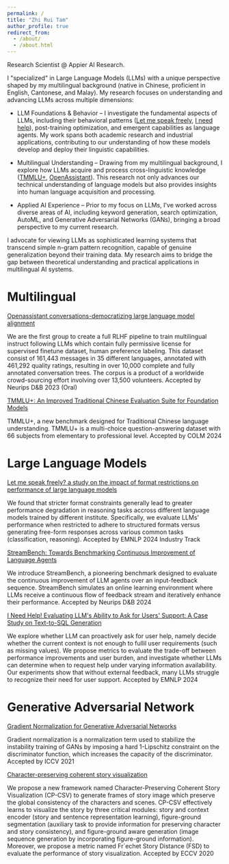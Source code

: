 ```yaml
---
permalink: /
title: "Zhi Rui Tam"
author_profile: true
redirect_from: 
  - /about/
  - /about.html
---
```


Research Scientist @ Appier AI Research. 


I "specialized" in Large Language Models (LLMs) with a unique perspective shaped by my multilingual background (native in Chinese, proficient in English, Cantonese, and Malay). My research focuses on understanding and advancing LLMs across multiple dimensions:

- LLM Foundations & Behavior – I investigate the fundamental aspects of LLMs, including their behavioral patterns ([Let me speak freely](https://arxiv.org/abs/2408.02442), [I need help](https://arxiv.org/abs/2407.14767)), post-training optimization, and emergent capabilities as language agents. My work spans both academic research and industrial applications, contributing to our understanding of how these models develop and deploy their linguistic capabilities.

- Multilingual Understanding – Drawing from my multilingual background, I explore how LLMs acquire and process cross-linguistic knowledge ([TMMLU+](https://openreview.net/forum?id=95TayIeqJ4#discussion), [OpenAssistant](https://proceedings.neurips.cc/paper_files/paper/2023/file/949f0f8f32267d297c2d4e3ee10a2e7e-Paper-Datasets_and_Benchmarks.pdf)). This research not only advances our technical understanding of language models but also provides insights into human language acquisition and processing.

- Applied AI Experience – Prior to my focus on LLMs, I've worked across diverse areas of AI, including keyword generation, search optimization, AutoML, and Generative Adversarial Networks (GANs), bringing a broad perspective to my current research.

I advocate for viewing LLMs as sophisticated learning systems that transcend simple n-gram pattern recognition, capable of genuine generalization beyond their training data. My research aims to bridge the gap between theoretical understanding and practical applications in multilingual AI systems.


Multilingual
======

[Openassistant conversations-democratizing large language model alignment](https://proceedings.neurips.cc/paper_files/paper/2023/file/949f0f8f32267d297c2d4e3ee10a2e7e-Paper-Datasets_and_Benchmarks.pdf)

We are the first group to create a full RLHF pipeline to train multilingual instruct following LLMs which contain fully permissive license for supervised finetune dataset, human preference labeling. This dataset consist of 161,443 messages in 35 different languages, annotated with 461,292 quality ratings, resulting in over 10,000 complete and fully annotated conversation trees. The corpus is a product of a worldwide crowd-sourcing effort involving over 13,500 volunteers. Accepted by Neurips D&B 2023 (Oral)


[TMMLU+: An Improved Traditional Chinese Evaluation Suite for Foundation Models](https://openreview.net/pdf?id=95TayIeqJ4)

TMMLU+, a new benchmark designed for Traditional Chinese language understanding. TMMLU+ is a multi-choice question-answering dataset with 66 subjects from elementary to professional level. Accepted by COLM 2024


Large Language Models
======
[Let me speak freely? a study on the impact of format restrictions on performance of large language models](https://arxiv.org/abs/2408.02442)

We found that stricter format constraints generally lead to greater performance degradation in reasoning tasks accross different language models trained by different institute. Specifically, we evaluate LLMs’ performance when restricted to adhere to structured formats versus generating free-form responses across various common tasks (classification, reasoning). Accepted by EMNLP 2024 Industry Track


[StreamBench: Towards Benchmarking Continuous Improvement of Language Agents](https://arxiv.org/abs/2406.08747)

We introduce StreamBench, a pioneering benchmark designed to evaluate the continuous improvement of LLM agents over an input-feedback sequence. StreamBench simulates an online learning environment where LLMs receive a continuous flow of feedback stream and iteratively enhance their performance. Accepted by Neurips D&B 2024

[I Need Help! Evaluating LLM's Ability to Ask for Users' Support: A Case Study on Text-to-SQL Generation](https://arxiv.org/abs/2407.14767)

We explore whether LLM can proactively ask for user help, namely decide whether the current context is not enough to fullil user requirements (such as missing values). We propose metrics to evaluate the trade-off between performance improvements and user burden, and investigate whether LLMs can determine when to request help under varying information availability. Our experiments show that without external feedback, many LLMs struggle to recognize their need for user support. Accepted by EMNLP 2024

Generative Adversarial Network
======

[Gradient Normalization for Generative Adversarial Networks](https://openaccess.thecvf.com/content/ICCV2021/papers/Wu_Gradient_Normalization_for_Generative_Adversarial_Networks_ICCV_2021_paper.pdf)

Gradient normalization is a normalization term used to stabilize the instability training of GANs by imposing a hard 1-Lipschitz constraint on the discriminator function, which increases the capacity of the discriminator. Accepted by ICCV 2021

[Character-preserving coherent story visualization](https://www.ecva.net/papers/eccv_2020/papers_ECCV/papers/123620018.pdf)

We propose a new framework named Character-Preserving Coherent Story Visualization (CP-CSV) to generate frames of story image which preserve the global consistency of the characters and scenes. CP-CSV effectively learns to visualize the story by three critical modules: story and context encoder (story and sentence representation learning), figure-ground segmentation (auxiliary task to provide information for preserving character and story consistency), and figure-ground aware generation (image sequence generation by incorporating figure-ground information). Moreover, we propose a metric named Fr´echet Story Distance (FSD) to evaluate the performance of story visualization. Accepted by ECCV 2020

